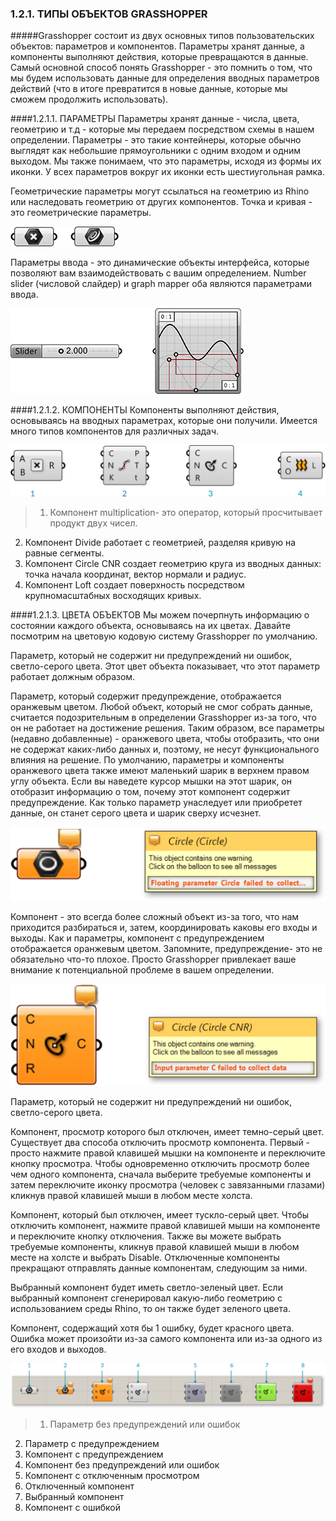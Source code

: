 ### 1.2.1. ТИПЫ ОБЪЕКТОВ GRASSHOPPER

#####Grasshopper состоит из двух основных типов пользовательских объектов: параметров и компонентов. Параметры хранят данные, а компоненты выполняют действия, которые превращаются в данные. Самый основной способ понять Grasshopper - это помнить о том, что мы будем использовать данные для определения вводных параметров действий (что в итоге превратится в новые данные, которые мы сможем продолжить использовать).

####1.2.1.1. ПАРАМЕТРЫ
Параметры хранят данные - числа, цвета, геометрию и т.д - которые мы передаем посредством схемы в нашем определении. Параметры - это такие контейнеры, которые обычно выглядят как небольшие прямоугольники с одним входом и одним выходом. Мы также понимаем, что это параметры, исходя из формы их иконки. У всех параметров вокруг их иконки есть шестиугольная рамка.

Геометрические параметры могут ссылаться на геометрию из Rhino или наследовать геометрию от других компонентов. Точка и кривая - это геометрические параметры.

![IMAGE](images/1-2-1/1-2-1_001-geometry-parameters.png)

Параметры ввода - это динамические объекты интерфейса, которые позволяют вам взаимодействовать с вашим определением. Number slider (числовой слайдер) и graph mapper оба являются параметрами ввода.

![IMAGE](images/1-2-1/1-2-1_002-input-parameters.png)

####1.2.1.2. КОМПОНЕНТЫ
Компоненты выполняют действия, основываясь на вводных параметрах, которые они получили. Имеется много типов компонентов для различных задач.

![IMAGE](images/1-2-1/1-2-1_003-components.png)

>1. Компонент multiplication- это оператор, который просчитывает продукт двух чисел.
2. Компонент Divide работает с геометрией, разделяя кривую на равные сегменты.
3. Компонент Circle CNR создает геометрию круга из вводных данных: точка начала координат, вектор нормали и радиус.
4. Компонент Loft создает поверхность посредством крупномасштабных восходящих кривых.

####1.2.1.3. ЦВЕТА ОБЪЕКТОВ
Мы можем почерпнуть информацию о состоянии каждого объекта, основываясь на их цветах. Давайте посмотрим на цветовую кодовую систему Grasshopper по умолчанию.

Параметр, который не содержит ни предупреждений ни ошибок, светло-серого цвета.
Этот цвет объекта показывает, что этот параметр работает должным образом.

Параметр, который содержит предупреждение, отображается оранжевым цветом. Любой объект, который не смог собрать данные, считается подозрительным в определении Grasshopper из-за того, что он не работает на достижение решения. Таким образом, все параметры (недавно добавленные) - оранжевого цвета, чтобы отобразить, что они не содержат каких-либо данных и, поэтому, не несут функционального влияния на решение. По умолчанию, параметры и компоненты оранжевого цвета также имеют маленький шарик в верхнем правом углу объекта. Если вы наведете курсор мышки на этот шарик, он отобразит информацию о том, почему этот компонент содержит предупреждение. Как только параметр унаследует или приобретет данные, он станет серого цвета и шарик сверху исчезнет.

![IMAGE](images/1-2-1/1-2-1_004-parameter-warning.png)

Компонент - это всегда более сложный объект из-за того, что нам приходится разбираться и, затем, координировать каковы его входы и выходы. Как и параметры, компонент с предупреждением отображается оранжевым цветом. Запомните, предупреждение- это не обязательно что-то плохое. Просто Grasshopper привлекает ваше внимание к потенциальной проблеме в вашем определении.

![IMAGE](images/1-2-1/1-2-1_005-component-warning.png)

Параметр, который не содержит ни предупреждений ни ошибок, светло-серого цвета.

Компонент, просмотр которого был отключен, имеет темно-серый цвет. Существует два способа отключить просмотр компонента. Первый - просто нажмите правой клавишей мышки на компоненте и переключите кнопку просмотра. Чтобы одновременно отключить просмотр более чем одного компонента, сначала выберите требуемые компоненты и затем переключите иконку просмотра (человек с завязанными глазами) кликнув правой клавишей мыши в любом месте холста.

Компонент, который был отключен, имеет тускло-серый цвет. Чтобы отключить компонент, нажмите правой клавишей мыши на компоненте и переключите кнопку отключения. Также вы можете выбрать требуемые компоненты, кликнув правой клавишей мыши в любом месте на холсте и выбрать Disable. Отключенные компоненты прекращают отправлять данные компонентам, следующим за ними.

Выбранный компонент будет иметь светло-зеленый цвет. Если выбранный компонент сгенерировал какую-либо геометрию с использованием среды Rhino, то он также будет зеленого цвета.

Компонент, содержащий хотя бы 1 ошибку, будет красного цвета. Ошибка может произойти из-за самого компонента или из-за одного из его входов и выходов.

![IMAGE](images/1-2-1/1-2-1_006-object-colors.png)
>1. Параметр без предупреждений или ошибок
2. Параметр с предупреждением
3. Компонент с предупреждением
4. Компонент без предупреждений или ошибок
5. Компонент с отключенным просмотром
6. Отключенный компонент
7. Выбранный компонент
8. Компонент с ошибкой

